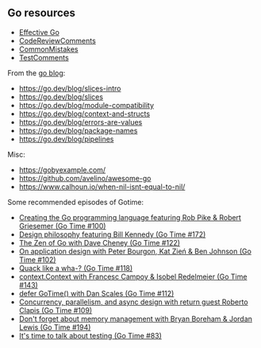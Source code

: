 ## Go resources

- [Effective Go](https://go.dev/doc/effective_go)
- [CodeReviewComments](https://github.com/golang/go/wiki/CodeReviewComments)
- [CommonMistakes](https://github.com/golang/go/wiki/CommonMistakes)
- [TestComments](https://github.com/golang/go/wiki/TestComments)

From the [go blog](https://go.dev/blog):
- https://go.dev/blog/slices-intro
- https://go.dev/blog/slices
- https://go.dev/blog/module-compatibility
- https://go.dev/blog/context-and-structs
- https://go.dev/blog/errors-are-values
- https://go.dev/blog/package-names
- https://go.dev/blog/pipelines

Misc:
- https://gobyexample.com/
- https://github.com/avelino/awesome-go
- https://www.calhoun.io/when-nil-isnt-equal-to-nil/

Some recommended episodes of Gotime:
- [Creating the Go programming language featuring Rob Pike & Robert Griesemer (Go Time #100)](https://changelog.com/gotime/100)
- [Design philosophy featuring Bill Kennedy (Go Time #172)](https://changelog.com/gotime/172)
- [The Zen of Go with Dave Cheney (Go Time #122)](https://changelog.com/gotime/122)
- [On application design with Peter Bourgon, Kat Zień & Ben Johnson (Go Time #102)](https://changelog.com/gotime/102)
- [Quack like a wha-? (Go Time #118)](https://changelog.com/gotime/118)
- [context.Context with Francesc Campoy & Isobel Redelmeier (Go Time #143)](https://changelog.com/gotime/143)
- [defer GoTime() with Dan Scales (Go Time #112)](https://changelog.com/gotime/112)
- [Concurrency, parallelism, and async design with return guest Roberto Clapis (Go Time #109)](https://changelog.com/gotime/109)
- [Don't forget about memory management with Bryan Boreham & Jordan Lewis (Go Time #194)](https://changelog.com/gotime/194)
- [It's time to talk about testing (Go Time #83)](https://changelog.com/gotime/83)
